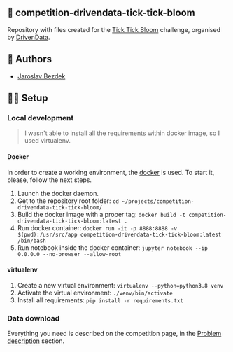 ## :rocket: competition-drivendata-tick-tick-bloom

Repository with files created for the
[Tick Tick Bloom](https://www.drivendata.org/competitions/143/tick-tick-bloom/)
challenge, organised by [DrivenData](https://www.drivendata.org/).

## :pencil: Authors

- [Jaroslav Bezdek](https://www.github.com/jardabezdek)

## :construction_worker_man: Setup

### Local development

> I wasn't able to install all the requirements within docker image, so I used
virtualenv.

#### Docker

In order to create a working environment, the [docker](https://www.docker.com/)
is used. To start it, please, follow the next steps.

1. Launch the docker daemon.
1. Get to the repository root folder: `cd ~/projects/competition-drivendata-tick-tick-bloom/`
1. Build the docker image with a proper tag: `docker build -t competition-drivendata-tick-tick-bloom:latest .`
1. Run docker container: `docker run -it -p 8888:8888 -v $(pwd):/usr/src/app competition-drivendata-tick-tick-bloom:latest /bin/bash`
1. Run notebook inside the docker container: `jupyter notebook --ip 0.0.0.0 --no-browser --allow-root`

#### virtualenv

1. Create a new virtual environment: `virtualenv --python=python3.8 venv`
1. Activate the virtual environment: `./venv/bin/activate`
1. Install all requirements: `pip install -r requirements.txt`

### Data download

Everything you need is described on the competition page, in the
[Problem description](https://www.drivendata.org/competitions/143/tick-tick-bloom/page/650/)
section.
